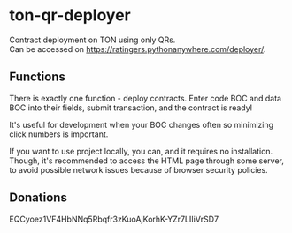 # ton-qr-deployer
Contract deployment on TON using only QRs.  
Can be accessed on https://ratingers.pythonanywhere.com/deployer/.

## Functions
There is exactly one function - deploy contracts. Enter code BOC and data BOC into their fields, submit transaction, and the contract is ready!

It's useful for development when your BOC changes often so minimizing click numbers is important.

If you want to use project locally, you can, and it requires no installation. Though, it's recommended to access the HTML page through some server, to avoid possible network issues because of browser security policies.

## Donations
EQCyoez1VF4HbNNq5Rbqfr3zKuoAjKorhK-YZr7LIIiVrSD7
